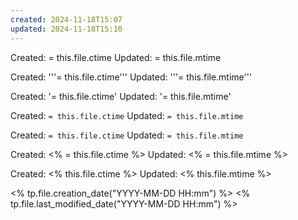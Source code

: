 ```yaml
---
created: 2024-11-18T15:07
updated: 2024-11-18T15:10
---
```


Created:  = this.file.ctime
Updated: = this.file.mtime

Created:  '''= this.file.ctime'''
Updated: '''= this.file.mtime'''

Created:  '= this.file.ctime'
Updated: '= this.file.mtime'


Created:  ``= this.file.ctime``
Updated: ``= this.file.mtime``

Created: `= this.file.ctime`
Updated: `= this.file.mtime`



Created: <% = this.file.ctime %>
Updated: <% = this.file.mtime %>



Created: <%  this.file.ctime %>
Updated: <%  this.file.mtime %>


<% tp.file.creation_date("YYYY-MM-DD HH:mm") %>
<% tp.file.last_modified_date("YYYY-MM-DD HH:mm") %>